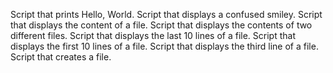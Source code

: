 Script that prints  Hello, World.
Script that displays a confused smiley.
Script that displays the content of a file.
Script that displays the contents of two different files.
Script that displays the last 10 lines of a file.
Script that displays  the first 10 lines of a file.
Script that displays the third line of a file.
Script that creates a file.
